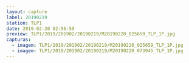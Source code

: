 ```yaml
---
layout: capture
label: 20190219
station: TLP1
date: 2019-02-20 02:56:59
preview: TLP1/2019/201902/20190219/M20190220_025659_TLP_1P.jpg
capturas:
  - imagem: TLP1/2019/201902/20190219/M20190220_025659_TLP_1P.jpg
  - imagem: TLP1/2019/201902/20190219/M20190220_073945_TLP_1P.jpg
---
```

